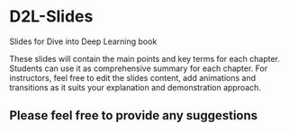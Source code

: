 # D2L-Slides
Slides for Dive into Deep Learning book

These slides will contain the main points and key terms for each chapter.
Students can use it as comprehensive summary for each chapter. For instructors, feel free to edit the slides content, add animations and transitions as it suits your explanation and demonstration approach.

## Please feel free to provide any suggestions  
